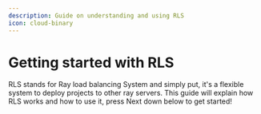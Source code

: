 ```yaml
---
description: Guide on understanding and using RLS
icon: cloud-binary
---
```


# Getting started with RLS

RLS stands for Ray load balancing System and simply put, it's a flexible system to deploy projects to other ray servers. This guide will explain how RLS works and how to use it, press Next down below to get started!
